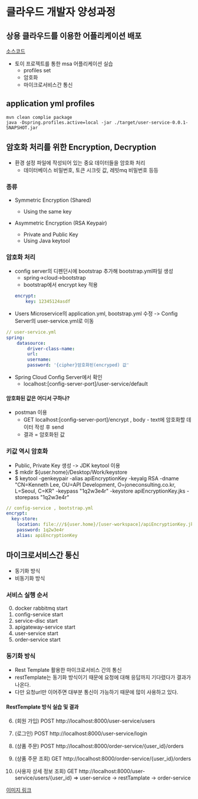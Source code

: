 # 클라우드 개발자 양성과정

## 상용 클라우드를 이용한 어플리케이션 배포
[소스코드](https://github.com/namgonkim/msa-ecommerce-tmax)
* 토이 프로젝트를 통한 msa 어플리케이션 실습
    - profiles set
    - 암호화
    - 마이크로서비스간 통신

## application yml profiles
```
mvn clean complie package
java -Dspring.profiles.active=local -jar ./target/user-service-0.0.1-SNAPSHOT.jar
```

## 암호화 처리를 위한 Encryption, Decryption
* 환경 설정 파일에 작성되어 있는 중요 데이터들을 암호화 처리
    - 데이터베이스 비밀번호, 토큰 시크릿 값, 레빗mq 비밀번호 등등

### 종류
* Symmetric Encryption (Shared)
    - Using the same key

* Asymmetric Encryption (RSA Keypair)
    - Private and Public Key
    - Using Java keytool

### 암호화 처리
* config server의 디펜던시에 bootstrap 추가해 bootstrap.yml파일 생성
    - spring->cloud->bootstrap
    - bootstrap에서 encrypt key 적용
    ```yaml
    encrypt: 
        key: 12345124asdf
    ```
* Users Microservice의 application.yml, bootstrap.yml 수정 -> Config Server의 user-service.yml로 이동
```yaml
// user-service.yml
spring:
    datasource:
        driver-class-name:
        url:
        username:
        password: '{cipher}암호화된(encryped) 값'
```
* Spring Cloud Config Server에서 확인
    - localhost:[config-server-port]/user-service/default

#### 암호화된 값은 어디서 구하나?
* postman 이용
    - GET localhost:[config-server-port]/encrypt , body - text에 암호화할 데이터 작성 후 send
    - 결과 = 암호화된 값

### 키값 역시 암호화
* Public, Private Key 생성 -> JDK keytool 이용
* $ mkdir ${user.home}/Desktop/Work/keystore
* $ keytool -genkeypair -alias apiEncryptionKey -keyalg RSA -dname "CN=Kenneth Lee, OU=API Development, O=joneconsulting.co.kr, L=Seoul, C=KR" -keypass "1q2w3e4r" -keystore apiEncryptionKey.jks -storepass "1q2w3e4r"

```yaml
// config-service , bootstrap.yml
encrypt:
  key-store:
    location: file:///${user.home}/[user-workspace]/apiEncryptionKey.jks
    password: 1q2w3e4r
    alias: apiEncryptionKey
```
## 마이크로서비스간 통신
* 동기화 방식
* 비동기화 방식

### 서비스 실행 순서
0. docker rabbitmq start
1. config-service start
2. service-disc start
3. apigateway-service start
4. user-service start
5. order-service start

### 동기화 방식 
* Rest Template 활용한 마이크로서비스 간의 통신
* restTemplate는 동기화 방식이기 때문에 요청에 대해 응답까지 기다렸다가 결과가 나온다.
* 다만 요청url만 이어주면 대부분 통신이 가능하기 때문에 많이 사용하고 있다.

#### RestTemplate 방식 실습 및 결과
6. (회원 가입) POST  http://localhost:8000/user-service/users
7. (로그인) POST   http://localhost:8000/user-service/login
8. (상품 주문) POST   http://localhost:8000/order-service/{user_id}/orders
9. (상품 주문 조회) GET  http://localhost:8000/order-service/{user_id}/orders

10. (사용자 상세 정보 조회) GET  http://localhost:8000/user-service/users/{user_id}
        => user-service -> restTamplate -> order-service

[이미지 링크](https://namgonkim.notion.site/shop-tmax-56086e981c7e4003a9e1ba6e335de3b8)